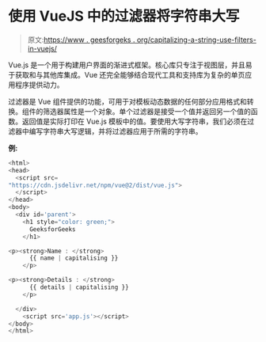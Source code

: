 # 使用 VueJS 中的过滤器将字符串大写

> 原文:[https://www . geesforgeks . org/capitalizing-a-string-use-filters-in-vuejs/](https://www.geeksforgeeks.org/capitalizing-a-string-using-filters-in-vuejs/)

Vue.js 是一个用于构建用户界面的渐进式框架。核心库只专注于视图层，并且易于获取和与其他库集成。Vue 还完全能够结合现代工具和支持库为复杂的单页应用程序提供动力。

过滤器是 Vue 组件提供的功能，可用于对模板动态数据的任何部分应用格式和转换。组件的筛选器属性是一个对象。单个过滤器是接受一个值并返回另一个值的函数。返回值是实际打印在 Vue.js 模板中的值。要使用大写字符串，我们必须在过滤器中编写字符串大写逻辑，并将过滤器应用于所需的字符串。

**例:**

```js
<html>
<head>
  <script src=
"https://cdn.jsdelivr.net/npm/vue@2/dist/vue.js">
  </script>
</head>
<body>
  <div id='parent'>
    <h1 style="color: green;">
      GeeksforGeeks
    </h1>

<p><strong>Name : </strong>
      {{ name | capitalising }}
    </p>

<p><strong>Details : </strong>
      {{ details | capitalising }}
    </p>

  </div>
    <script src='app.js'></script>
</body>
</html>
```